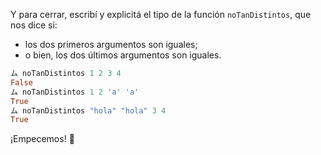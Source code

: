 Y para cerrar, escribí y explicitá el tipo de la función `noTanDistintos`, que nos dice si:
 
 * los dos primeros argumentos son iguales; 
 * o bien, los dos últimos argumentos son iguales. 

```haskell
ム noTanDistintos 1 2 3 4
False
ム noTanDistintos 1 2 'a' 'a'
True
ム noTanDistintos "hola" "hola" 3 4
True
```

¡Empecemos! :checkered_flag: